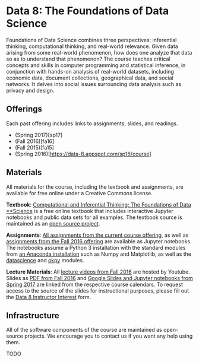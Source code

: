 Data 8: The Foundations of Data Science
====

Foundations of Data Science combines three perspectives: inferential thinking, computational thinking, and real-world relevance. Given data arising from some real-world phenomenon, how does one analyze that data so as to understand that phenomenon? The course teaches critical concepts and skills in computer programming and statistical inference, in conjunction with hands-on analysis of real-world datasets, including economic data, document collections, geographical data, and social networks. It delves into social issues surrounding data analysis such as privacy and design.

Offerings
----

Each past offering includes links to assignments, slides, and readings.

-  (Spring 2017)[sp17]
-  (Fall 2016)[fa16]
-  (Fall 2015)[fa15]
-  (Spring 2016)[https://data-8.appspot.com/sp16/course]

Materials
---

All materials for the course, including the textbook and assignments, are
available for free online under a Creative Commons license.

**Textbook**: [Computational and Inferential Thinking: The Foundations of Data
**Science](http://inferentialthinking.com) is a free online textbook that
includes interactive Jupyter notebooks and public data sets for all examples.
The textbook source is maintained as an [open source
project](https://github.com/data-8/textbook).

**Assignments**: [All assignments from the current course offering](), as well as
[assignments from the Fall 2016 offering]() are available as Jupyter notebooks.
The notebooks assume a Python 3 installation with the standard modules from [an
Anaconda installation](https://www.continuum.io/downloads) such as Numpy and
Matplotlib, as well as the
[datascience](https://pypi.python.org/pypi/datascience/) and
[okpy](https://pypi.python.org/pypi/okpy/) modules.

**Lecture Materials**: All [lecture videos from Fall
2016](https://www.youtube.com/playlist?list=PLFeJ2hV8Fyt7mjvwrDQ2QNYEYdtKSNA0y)
are hosted by Youtube. Slides as [PDF from Fall 2016](fa16) and [Google Slides
and Jupyter notebooks from Spring 2017](sp17) are linked from the respective
course calendars. To request access to the source of the slides for
instructional purposes, please fill out the [Data 8 Instructor
Interest](https://docs.google.com/forms/d/e/1FAIpQLSfFvhl3DOuZZB2fV2FY3qcmBGoG17BwxIhWP91G7rcVqaEguA/viewform)
form.

Infrastructure
---

All of the software components of the course are maintained as open-source
projects. We encourage you to contact us if you want any help using them.

TODO
